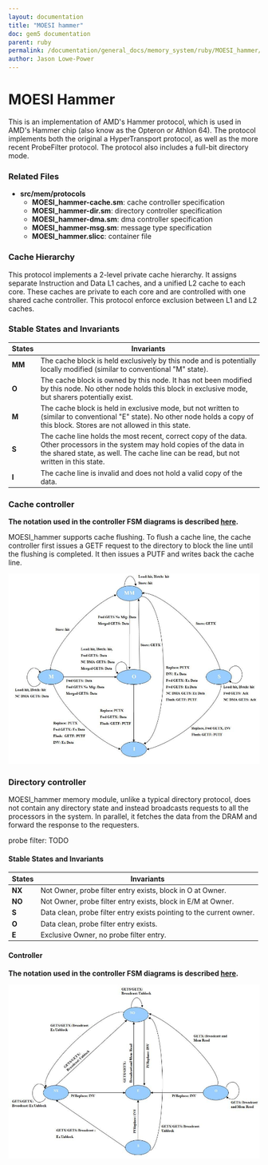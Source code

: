 ```yaml
---
layout: documentation
title: "MOESI hammer"
doc: gem5 documentation
parent: ruby
permalink: /documentation/general_docs/memory_system/ruby/MOESI_hammer/
author: Jason Lowe-Power
---
```


# MOESI Hammer

This is an implementation of AMD's Hammer protocol, which is used in
AMD's Hammer chip (also know as the Opteron or Athlon 64). The protocol
implements both the original a HyperTransport protocol, as well as the
more recent ProbeFilter protocol. The protocol also includes a full-bit
directory mode.

### Related Files

  - **src/mem/protocols**
      - **MOESI_hammer-cache.sm**: cache controller specification
      - **MOESI_hammer-dir.sm**: directory controller specification
      - **MOESI_hammer-dma.sm**: dma controller specification
      - **MOESI_hammer-msg.sm**: message type specification
      - **MOESI_hammer.slicc**: container file

### Cache Hierarchy

This protocol implements a 2-level private cache hierarchy. It assigns
separate Instruction and Data L1 caches, and a unified L2 cache to each
core. These caches are private to each core and are controlled with one
shared cache controller. This protocol enforce exclusion between L1 and
L2
caches.

### Stable States and Invariants

| States | Invariants                                                                                                                                                                                                          |
| ------ | ------------------------------------------------------------------------------------------------------------------------------------------------------------------------------------------------------------------- |
| **MM** | The cache block is held exclusively by this node and is potentially locally modified (similar to conventional "M" state).                                                                                           |
| **O**  | The cache block is owned by this node. It has not been modified by this node. No other node holds this block in exclusive mode, but sharers potentially exist.                                                      |
| **M**  | The cache block is held in exclusive mode, but not written to (similar to conventional "E" state). No other node holds a copy of this block. Stores are not allowed in this state.                                  |
| **S**  | The cache line holds the most recent, correct copy of the data. Other processors in the system may hold copies of the data in the shared state, as well. The cache line can be read, but not written in this state. |
| **I**  | The cache line is invalid and does not hold a valid copy of the data.                                                                                                                                               |

### Cache controller

**The notation used in the controller FSM diagrams is described
[here](#Coherence_controller_FSM_Diagrams "wikilink").**

MOESI_hammer supports cache flushing. To flush a cache line, the cache
controller first issues a GETF request to the directory to block the
line until the flushing is completed. It then issues a PUTF and writes
back the cache line.

![MOESI_hammer_cache_FSM.jpg](/assets/img/MOESI_hammer_cache_FSM.jpg
"MOESI_hammer_cache_FSM.jpg")

### Directory controller

MOESI_hammer memory module, unlike a typical directory protocol, does
not contain any directory state and instead broadcasts requests to all
the processors in the system. In parallel, it fetches the data from the
DRAM and forward the response to the requesters.

probe filter: TODO

#### **Stable States and Invariants**

| States | Invariants                                                           |
| ------ | -------------------------------------------------------------------- |
| **NX** | Not Owner, probe filter entry exists, block in O at Owner.           |
| **NO** | Not Owner, probe filter entry exists, block in E/M at Owner.         |
| **S**  | Data clean, probe filter entry exists pointing to the current owner. |
| **O**  | Data clean, probe filter entry exists.                               |
| **E**  | Exclusive Owner, no probe filter entry.                              |

#### **Controller**

**The notation used in the controller FSM diagrams is described
[here](#Coherence_controller_FSM_Diagrams "wikilink").**

![MOESI_hammer_dir_FSM.jpg](/assets/img/MOESI_hammer_dir_FSM.jpg
"MOESI_hammer_dir_FSM.jpg")
